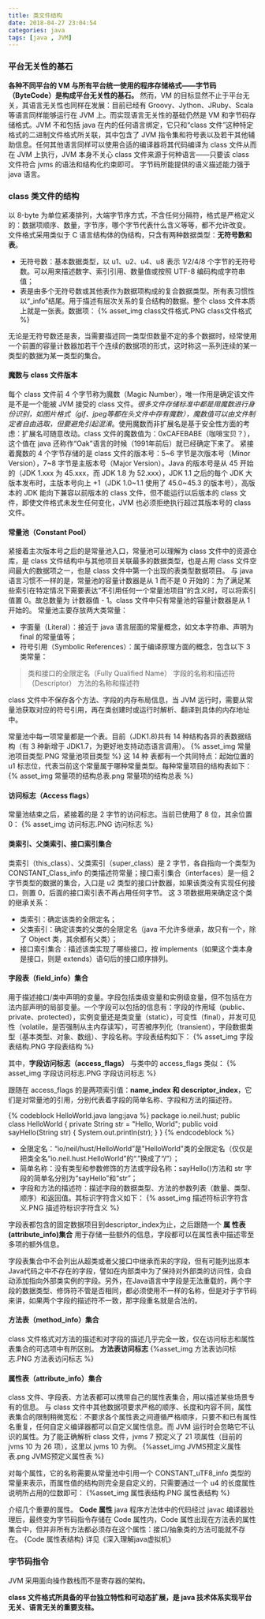 ```yaml
---
title: 类文件结构
date: 2018-04-27 23:04:54
categories: java
tags: [java , JVM]
---
```

### 平台无关性的基石
**各种不同平台的 VM 与所有平台统一使用的程序存储格式——字节码（ByteCode）是构成平台无关性的基石。**
然而，VM 的目标显然不止于平台无关，其语言无关性也同样在发展：目前已经有 Groovy、Jython、JRuby、Scala 等语言同样能够运行在 JVM 上。而实现语言无关性的基础仍然是 VM 和字节码存储格式。JVM 不和包括 java 在内的任何语言绑定，它只和“class 文件”这种特定格式的二进制文件格式所关联，其中包含了 JVM 指令集和符号表以及若干其他辅助信息。任何其他语言同样可以使用合适的编译器将其代码编译为 class 文件从而在 JVM 上执行，JVM 本身不关心 class 文件来源于何种语言——只要该 class 文件符合 jvms 的语法和结构化约束即可。
字节码所能提供的语义描述能力强于 java 语言。

### class 类文件的结构
以 8-byte 为单位紧凑排列，大端字节序方式，不含任何分隔符，格式是严格定义的：数据项顺序、数量，字节序，哪个字节代表什么含义等等，都不允许改变。
文件格式采用类似于 C 语言结构体的伪结构，只含有两种数据类型：**无符号数和表**。
* 无符号数：基本数据类型，以 u1、u2、u4、u8 表示 1/2/4/8 个字节的无符号数。可以用来描述数字、索引引用、数量值或按照 UTF-8 编码构成字符串值；
* 表是由多个无符号数或其他表作为数据项构成的复合数据类型。所有表习惯性以“\_info”结尾。用于描述有层次关系的复合结构的数据。整个 class 文件本质上就是一张表。数据项：
{% asset_img class文件格式.PNG class文件格式 %}

无论是无符号数还是表，当需要描述同一类型但数量不定的多个数据时，经常使用一个前置的容量计数器加若干个连续的数据项的形式，这时称这一系列连续的某一类型的数据为某一类型的集合。

#### 魔数与 class 文件版本
每个 class 文件前 4 个字节称为魔数（Magic Number），唯一作用是确定该文件是不是一个能被 JVM 接受的 class 文件。_很多文件存储标准中都是用魔数进行身份识别，如图片格式（gif、jpeg等都在头文件中存有魔数），魔数值可以由文件制定者自由选取，但要避免引起混淆_。使用魔数而非扩展名是基于安全性方面的考虑：扩展名可随意改动。class 文件的魔数值为：0xCAFEBABE（咖啡宝贝？），这个值在 java 还称作“Oak”语言的时候（1991年前后）就已经确定下来了。
紧接着魔数的 4 个字节存储的是 class 文件的版本号：5~6 字节是次版本号（Minor Version），7~8 字节是主版本号（Major Version）。Java 的版本号是从 45 开始的（JDK 1.xxx 为 45.xxx，而 JDK 1.8 为 52.xxx），JDK 1.1 之后的每个 JDK 大版本发布时，主版本号向上 +1（JDK 1.0~1.1 使用了 45.0~45.3 的版本号），高版本的 JDK 能向下兼容以前版本的 class 文件，但不能运行以后版本的 class 文件，即使文件格式未发生任何变化，JVM 也必须拒绝执行超过其版本号的 class 文件。

#### 常量池（Constant Pool）
紧接着主次版本号之后的是常量池入口，常量池可以理解为 class 文件中的资源仓库，是 class 文件结构中与其他项目关联最多的数据类型，也是占用 class 文件空间最大的数据项之一，也是 class 文件中第一个出现的表类型数据项目。
与 java 语言习惯不一样的是，常量池的容量计数器是从 1 而不是 0 开始的：为了满足某些索引在特定情况下需要表达“不引用任何一个常量池项目”的含义时，可以将索引值置 0。故总数量为 计数器值 - 1。class 文件中只有常量池的容量计数器是从 1 开始的。
常量池主要存放两大类常量：
* 字面量（Literal）：接近于 java 语言层面的常量概念，如文本字符串、声明为 final 的常量值等；
* 符号引用（Symbolic References）：属于编译原理方面的概念，包含以下 3 类常量：
> 类和接口的全限定名（Fully Qualified Name）
> 字段的名称和描述符（Descriptor）
> 方法的名称和描述符

class 文件中不保存各个方法、字段的内存布局信息，当 JVM 运行时，需要从常量池获取对应的符号引用，再在类创建时或运行时解析、翻译到具体的内存地址中。

常量池中每一项常量都是一个表。目前（JDK1.8)共有 14 种结构各异的表数据结构（有 3 种新增于 JDK1.7，为更好地支持动态语言调用）。
{% asset_img 常量池项目类型.PNG 常量池项目类型 %}
这 14 种 表都有一个共同特点：起始位置的 u1 标志位，代表当前这个常量属于哪种常量类型。每种常量项目的结构表如下：
{% asset_img 常量项的结构总表.png 常量项的结构总表 %}

#### 访问标志（Access flags）
常量池结束之后，紧接着的是 2 字节的访问标志。当前已使用了 8 位，其余位置 0：
{% asset_img 访问标志.PNG 访问标志 %}

#### 类索引、父类索引、接口索引集合
类索引（this_class）、父类索引（super_class）是 2 字节，各自指向一个类型为 CONSTANT_Class_info 的类描述符常量；接口索引集合（interfaces）是一组 2 字节类型的数据的集合，入口是 u2 类型的接口计数器，如果该类没有实现任何接口，则置 0，后面的接口索引表不再占用任何字节。
这 3 项数据用来确定这个类的继承关系：
* 类索引：确定该类的全限定名；
* 父类索引：确定该类的父类的全限定名（java 不允许多继承，故只有一个，除了 Object 类，其余都有父类）；
* 接口索引集合：描述该类实现了哪些接口，按 implements（如果这个类本身是接口，则是 extends）语句后的接口顺序排列。

#### 字段表（field_info）集合
用于描述接口/类中声明的变量。字段包括类级变量和实例级变量，但不包括在方法内部声明的局部变量。一个字段可以包括的信息有：字段的作用域（public、private、protected），实例变量还是类变量（static），可变性（final），并发可见性（volatile，是否强制从主内存读写），可否被序列化（transient），字段数据类型（基本类型、对象、数组）、字段名称。字段表结构如下：
{% asset_img 字段表结构.PNG 字段表结构 %}

其中，**字段访问标志（access_flags）** 与类中的 access_flags 类似：
{% asset_img 字段访问标志.PNG 字段访问标志 %}

跟随在 access_flags 的是两项索引值：**name_index 和 descriptor_index**，它们是对常量池的引用，分别代表着字段的简单名称、字段和方法的描述符。

{% codeblock HelloWorld.java lang:java  %}
package io.neil.hust;
public class HelloWorld {
    private String str = "Hello, World";
    public void sayHello(String str) {
        System.out.println(str);
    }
}
{% endcodeblock %}
* 全限定名：“io/neil/hust/HelloWorld”是"HelloWorld"类的全限定名（仅仅是把类全名“io.neil.hust.HelloWorld”的“.”换成了“/”）；
* 简单名称：没有类型和参数修饰的方法或字段名称：sayHello()方法和 str 字段的简单名分别为“sayHello”和“str”；
* 字段和方法的描述符：描述字段的数据类型、方法的参数列表（数量、类型、顺序）和返回值。其标识字符含义如下：
{% asset_img 描述符标识字符含义.PNG 描述符标识字符含义 %}

字段表都包含的固定数据项目到descriptor_index为止，之后跟随一个 **属
性表(attribute_info)集合** 用于存储一些额外的信息，字段都可以在属性表中描述零至多项的额外信息。

字段表集合中不会列出从超类或者父接口中继承而来的字段，但有可能列出原本Java代码之中不存在的字段，譬如在内部类中为了保持对外部类的访问性，会自动添加指向外部类实例的字段。另外，在Java语言中字段是无法重载的，两个字段的数据类型、修饰符不管是否相同，都必须使用不一样的名称，但是对于字节码来讲，如果两个字段的描述符不一致，那字段重名就是合法的。

#### 方法表（method_info）集合
class 文件格式对方法的描述和对字段的描述几乎完全一致，仅在访问标志和属性表集合的可选项中有所区别。
**方法表访问标志**
{%asset_img 方法表访问标志.PNG 方法表访问标志 %}

#### 属性表（attribute_info）集合
class 文件、字段表、方法表都可以携带自己的属性表集合，用以描述某些场景专有的信息。
与 class 文件中其他数据项要求严格的顺序、长度和内容不同，属性表集合的限制稍微宽松：不要求各个属性表之间遵循严格顺序，只要不和已有属性名重复，任何自定义编译器都可以自定义属性信息。而 JVM 运行时会忽略它不认识的属性。为了能正确解析 class 文件，jvms 7 预定义了 21 项属性（目前的 jvms 10 为 26 项），这里以 jvms 10 为例。
{%asset_img JVMS预定义属性表.png JVMS预定义属性表 %}

对每个属性，它的名称需要从常量池中引用一个 CONSTANT_uTF8_info 类型的常量来表示，而属性值的结构则完全是自定义的，只需要通过一个 u4 的长度属性说明所占用的位数即可：
{%asset_img 属性表结构.PNG 属性表结构 %}

介绍几个重要的属性。
**Code 属性**
java 程序方法体中的代码经过 javac 编译器处理后，最终变为字节码指令存储在 Code 属性内，Code 属性出现在方法表的属性集合中，但并非所有方法都必须存在这个属性：接口/抽象类的方法可能就不存在。
{Code 属性表结构}
详见《深入理解java虚拟机》

### 字节码指令
JVM 采用面向操作数栈而不是寄存器的架构。

**class 文件格式所具备的平台独立特性和可动态扩展，是 java 技术体系实现平台无关、语言无关的重要支柱。**
